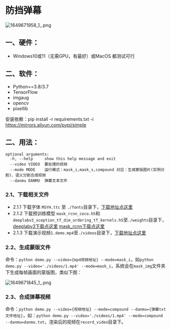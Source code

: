  # 防挡弹幕

![1649671958_1_.png](https://s2.loli.net/2022/04/11/P3jD9ukh576tNln.png)




## 一、硬件：

* Windows10或11（无需GPU，有最好）或MacOS 都测试可行

## 二、软件：

* Python==3.8/3.7
* TensorFlow
* imgaug
* opencv 
* pixellib

安装依赖：pip install -r requirements.txt -i https://mirrors.aliyun.com/pypi/simple

## 二、用法：

```
optional arguments:
  -h, --help     show this help message and exit
  --video VIDEO  要处理的视频
  --mode MODE    运行模式：mask_i,mask_s,compound 对应：生成蒙版图片(实例分割)、语义分割合成视频
  --danmu DANMU  弹幕文本文件
```



### 2.1、下载相关文件

* 2.1.1 下载字体 `MSYH.ttc` 至 `./fonts`目录下，[下载地址点这里](https://github.com/Xnhyacinth/xnhyacinth/releases/tag/Fonts)
* 2.1.2 下载预训练模型 `mask_rcnn_coco.h5`和`deeplabv3_xception_tf_dim_ordering_tf_kernels.h5`至`./weights`目录下，[deeplabv3下载点这里](https://download.csdn.net/download/ixuyn/85194774?spm=1001.2014.3001.5503)  [mask_rcnn下载点这里](https://download.csdn.net/download/ixuyn/85194933)
* 2.1.3 下载演示视频`1.demo.mp4`至`./videos`目录下，[下载地址点这里](https://github.com/Xnhyacinth/xnhyacinth/releases/tag/Media)

### 2.2、生成蒙版文件

命令：`python demo.py --video={mp4视频地址} --mode=mask_i`，如`python demo.py --video='./videos/1.mp4' --mode=mask_i`，系统会在`mask_img`文件夹下生成每帧画面的蒙版图，类似下图：

![1649671845_1_.png](https://s2.loli.net/2022/04/11/dMIZlPJkpEHsuGU.png)



### 2.3、合成弹幕视频

命令：`python demo.py --video={视频地址} --mode=compound --danmu={弹幕txt文件地址}`，如：`python demo.py --video='./videos/1.mp4' --mode=compound --danmu=danmu.txt`，渲染后的视频在`record_video`目录下。



